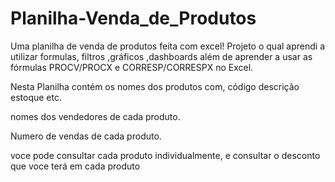 # Planilha-Venda_de_Produtos
Uma planilha de venda de produtos feita com excel! Projeto o qual aprendi a utilizar formulas, filtros ,gráficos ,dashboards além de aprender a usar as fórmulas PROCV/PROCX e CORRESP/CORRESPX no Excel.

Nesta Planilha contém os nomes dos produtos com, código descrição estoque etc.  

nomes dos vendedores de cada produto.  

Numero de vendas de cada produto.

voce pode consultar cada produto individualmente, e consultar o desconto que voce terá em cada produto 

